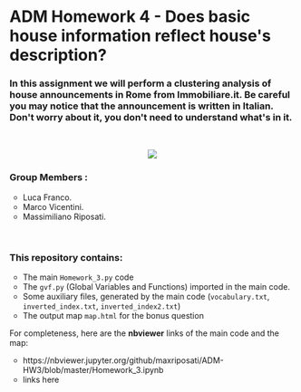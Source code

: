 <H1>ADM Homework 4 - Does basic house information reflect house's description?</H3>

<H3> In this assignment we will perform a clustering analysis of house announcements in Rome from Immobiliare.it. Be careful you may notice that the announcement is written in Italian. Don't worry about it, you don't need to understand what's in it. </H3>
<br>
<p align="center">
<img src="https://user-images.githubusercontent.com/36385671/48981404-47e9b900-f0d5-11e8-9f57-2c3304f9be56.jpg">
</p>

<H3>Group Members :</H3>
  <ul>
    <li type="circle">Luca Franco.</li>
    <li type="circle">Marco Vicentini.</li>
    <li type="circle">Massimiliano Riposati.</li>
  </ul>
<br>
<H3>This repository contains:</H3>
  <ul>
  <li type="circle">The main <code>Homework_3.py</code> code</li>
    <li type="circle">The <code>gvf.py</code> (Global Variables and Functions) imported in the main code.</li>
  <li type="circle">Some auxiliary files, generated by the main code (<code>vocabulary.txt</code>, <code>inverted_index.txt</code>, <code>inverted_index2.txt</code>)</li>
  <li type="circle">The output map <code>map.html</code> for the bonus question</li>
  </ul>
  
 For completeness, here are the <b>nbviewer</b> links of the main code and the map:
 
 <ul>
  <li type="circle">https://nbviewer.jupyter.org/github/maxriposati/ADM-HW3/blob/master/Homework_3.ipynb</li>
  <li type="circle">links here</li>
  </ul>
